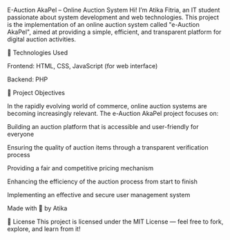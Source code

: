 E-Auction AkaPel – Online Auction System
Hi! I’m Atika Fitria, an IT student passionate about system development and web technologies.
This project is the implementation of an online auction system called "e-Auction AkaPel", aimed at providing a simple, efficient, and transparent platform for digital auction activities.

🚀 Technologies Used

Frontend: HTML, CSS, JavaScript (for web interface)

Backend: PHP


🎯 Project Objectives

In the rapidly evolving world of commerce, online auction systems are becoming increasingly relevant. The e-Auction AkaPel project focuses on:

Building an auction platform that is accessible and user-friendly for everyone

Ensuring the quality of auction items through a transparent verification process

Providing a fair and competitive pricing mechanism

Enhancing the efficiency of the auction process from start to finish

Implementing an effective and secure user management system

Made with 💖 by Atika

📜 License
This project is licensed under the MIT License — feel free to fork, explore, and learn from it!
